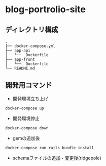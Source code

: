 # blog-portrolio-site

## ディレクトリ構成
```
.
├── docker-compose.yml
├── app-api 
│   └──  Dockerfile 
├── app-front 
│   └──  Dockerfile 
└── README.md
```

## 開発用コマンド
- 開発環境立ち上げ
```
docker-compose up
```
- 開発環境停止
```
docker-compose down
```
- gemの追加後
```
docker-compose run rails bundle install
```
- schemaファイルの追加・変更後(ridgepole)
